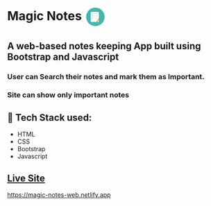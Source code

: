 # Magic Notes       <img align="center" width="50" height="50" src="img/icon.png">
## A web-based notes keeping App built using Bootstrap and Javascript
### User can Search their notes and mark them as Important.
### Site can show only important notes
## :rocket: Tech Stack used: 
- HTML
- CSS
- Bootstrap
- Javascript

## [Live Site](https://magic-notes-web.netlify.app)
https://magic-notes-web.netlify.app
